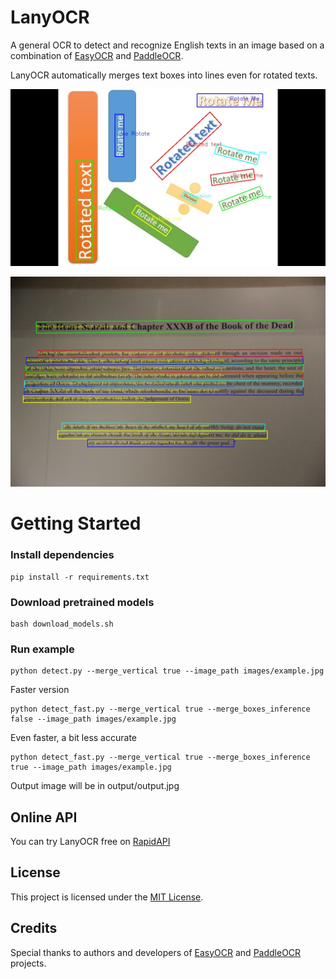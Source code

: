 # LanyOCR

A general OCR to detect and recognize English texts in an image based on a combination of [EasyOCR](https://github.com/JaidedAI/EasyOCR) and [PaddleOCR](https://github.com/PaddlePaddle/PaddleOCR).

LanyOCR automatically merges text boxes into lines even for rotated texts.

![alt text](outputs/output.jpg)

![alt text](outputs/example2.jpg)

# Getting Started
### Install dependencies
```
pip install -r requirements.txt
```

### Download pretrained models
```
bash download_models.sh
```

### Run example
```
python detect.py --merge_vertical true --image_path images/example.jpg
```

Faster version
```
python detect_fast.py --merge_vertical true --merge_boxes_inference false --image_path images/example.jpg
```

Even faster, a bit less accurate
```
python detect_fast.py --merge_vertical true --merge_boxes_inference true --image_path images/example.jpg
```

Output image will be in output/output.jpg

## Online API

You can try LanyOCR free on [RapidAPI](https://rapidapi.com/JC1DA/api/lanyocr)


## License

This project is licensed under the [MIT License](LICENSE).

## Credits
Special thanks to authors and developers of [EasyOCR](https://github.com/JaidedAI/EasyOCR) and [PaddleOCR](https://github.com/PaddlePaddle/PaddleOCR) projects.
